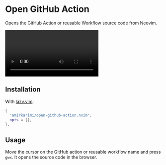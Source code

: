# Open GitHub Action

Opens the GitHub Action or reusable Workflow source code from Neovim.

![Demo](./open-github-action.webm)

## Installation

With [lazy.vim](https://github.com/folke/lazy.nvim):

```lua
{
  "amirkarimi/open-github-action.nvim",
  opts = {},
},
```

## Usage

Move the cursor on the GitHub action or reusable workflow name and press `gwx`. It opens the source code in the browser.

